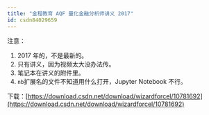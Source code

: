 ```yaml
---
title: "金程教育 AQF 量化金融分析师讲义 2017"
id: csdn84029659
---
```


注意：

1.  2017 年的，不是最新的。
2.  只有讲义，因为视频太大没办法传。
3.  笔记本在讲义的附件里。
4.  `nb`扩展名的文件不知道用什么打开，Jupyter Notebook 不行。

下载：[https://download.csdn.net/download/wizardforcel/10781692](https://download.csdn.net/download/wizardforcel/10781692)